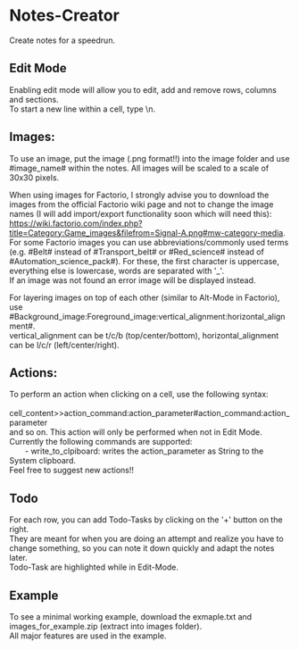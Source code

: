 # Notes-Creator

Create notes for a speedrun.

## Edit Mode
Enabling edit mode will allow you to edit, add and remove rows, columns and sections.\
To start a new line within a cell, type \n.

## Images:
To use an image, put the image (.png format!!) into the image folder and use #image_name# within the notes.
All images will be scaled to a scale of 30x30 pixels.

When using images for Factorio, I strongly advise you to download the images from the official Factorio wiki page and not to change the image names (I will add import/export functionality soon which will need this):\
https://wiki.factorio.com/index.php?title=Category:Game_images&filefrom=Signal-A.png#mw-category-media. \
For some Factorio images you can use abbreviations/commonly used terms (e.g. #Belt# instead of #Transport_belt# or #Red_science# instead of #Automation_science_pack#). For these, the first character is uppercase, everything else is lowercase, words are separated with '_'.\
If an image was not found an error image will be displayed instead.

For layering images on top of each other (similar to Alt-Mode in Factorio), use #Background_image:Foreground_image:vertical_alignment:horizontal_alignment#.\
vertical_alignment can be t/c/b (top/center/bottom), horizontal_alignment can be l/c/r (left/center/right).

## Actions:
To perform an action when clicking on a cell, use the following syntax:\
&emsp;&emsp;cell_content>>action_command:action_parameter#action_command:action_parameter\
and so on.
This action will only be performed when not in Edit Mode.\
Currently the following commands are supported:\
&emsp;&emsp;- write_to_clpiboard: writes the action_parameter as String to the System clipboard.\
Feel free to suggest new actions!!

## Todo
For each row, you can add Todo-Tasks by clicking on the '+' button on the right.\
They are meant for when you are doing an attempt and realize you have to change something, so you can note it down quickly and adapt the notes later.\
Todo-Task are highlighted while in Edit-Mode.

## Example
To see a minimal working example, download the exmaple.txt and images_for_example.zip (extract into images folder).\
All major features are used in the example.